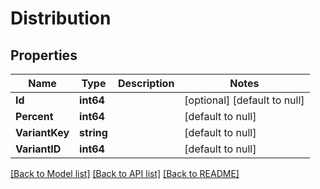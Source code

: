 # Distribution

## Properties
Name | Type | Description | Notes
------------ | ------------- | ------------- | -------------
**Id** | **int64** |  | [optional] [default to null]
**Percent** | **int64** |  | [default to null]
**VariantKey** | **string** |  | [default to null]
**VariantID** | **int64** |  | [default to null]

[[Back to Model list]](../README.md#documentation-for-models) [[Back to API list]](../README.md#documentation-for-api-endpoints) [[Back to README]](../README.md)


